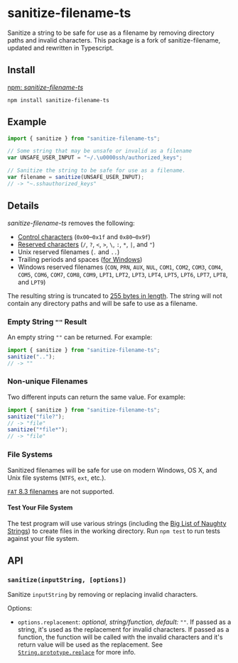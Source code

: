 # sanitize-filename-ts

Sanitize a string to be safe for use as a filename by removing directory
paths and invalid characters. This package is a fork of sanitize-filename, updated and rewritten in
Typescript.

## Install

[npm: _sanitize-filename-ts_](https://www.npmjs.com/package/sanitize-filename-ts)

```
npm install sanitize-filename-ts
```

## Example

```js
import { sanitize } from "sanitize-filename-ts";

// Some string that may be unsafe or invalid as a filename
var UNSAFE_USER_INPUT = "~/.\u0000ssh/authorized_keys";

// Sanitize the string to be safe for use as a filename.
var filename = sanitize(UNSAFE_USER_INPUT);
// -> "~.sshauthorized_keys"
```

## Details

_sanitize-filename-ts_ removes the following:

- [Control characters][] (`0x00`–`0x1f` and `0x80`–`0x9f`)
- [Reserved characters][] (`/`, `?`, `<`, `>`, `\`, `:`, `*`, `|`, and
  `"`)
- Unix reserved filenames (`.` and `..`)
- Trailing periods and spaces ([for Windows][windows trailing])
- Windows reserved filenames (`CON`, `PRN`, `AUX`, `NUL`, `COM1`,
  `COM2`, `COM3`, `COM4`, `COM5`, `COM6`, `COM7`, `COM8`, `COM9`,
  `LPT1`, `LPT2`, `LPT3`, `LPT4`, `LPT5`, `LPT6`, `LPT7`, `LPT8`, and
  `LPT9`)

[control characters]: https://en.wikipedia.org/wiki/C0_and_C1_control_codes
[reserved characters]: https://kb.acronis.com/content/39790
[windows trailing]: https://msdn.microsoft.com/en-us/library/aa365247(v=vs.85).aspx#Naming_Conventions

The resulting string is truncated to [255 bytes in length][255]. The
string will not contain any directory paths and will be safe to use as a
filename.

[255]: http://unix.stackexchange.com/questions/32795/what-is-the-maximum-allowed-filename-and-folder-size-with-ecryptfs

### Empty String `""` Result

An empty string `""` can be returned. For example:

```js
import { sanitize } from "sanitize-filename-ts";
sanitize("..");
// -> ""
```

### Non-unique Filenames

Two different inputs can return the same value. For example:

```js
import { sanitize } from "sanitize-filename-ts";
sanitize("file?");
// -> "file"
sanitize("*file*");
// -> "file"
```

### File Systems

Sanitized filenames will be safe for use on modern Windows, OS X, and
Unix file systems (`NTFS`, `ext`, etc.).

[`FAT` 8.3 filenames][8.3] are not supported.

[8.3]: https://en.wikipedia.org/wiki/8.3_filename

#### Test Your File System

The test program will use various strings (including the [Big List of
Naughty Strings][blns]) to create files in the working directory. Run
`npm test` to run tests against your file system.

[blns]: https://github.com/minimaxir/big-list-of-naughty-strings

## API

### `sanitize(inputString, [options])`

Sanitize `inputString` by removing or replacing invalid characters.

Options:

- `options.replacement`: _optional, string/function, default: `""`_. If passed
  as a string, it's used as the replacement for invalid characters. If passed as
  a function, the function will be called with the invalid characters and it's
  return value will be used as the replacement. See [`String.prototype.replace`](https://developer.mozilla.org/en-US/docs/Web/JavaScript/Reference/Global_Objects/String/replace)
  for more info.

